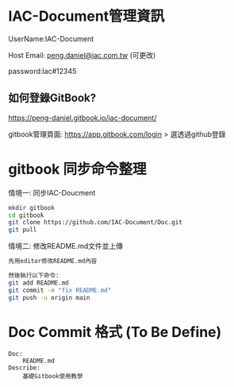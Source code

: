 # IAC-Document管理資訊

UserName:IAC-Document

Host Email: peng.daniel@iac.com.tw (可更改)

password:Iac#12345

## 如何登錄GitBook?
https://peng-daniel.gitbook.io/iac-document/

gitbook管理頁面: https://app.gitbook.com/login > 選透過github登錄

# gitbook 同步命令整理

情境一: 同步IAC-Doucment
```Bash
mkdir gitbook
cd gitbook
git clone https://github.com/IAC-Document/Doc.git
git pull
```

情境二: 修改README.md文件並上傳
```Bash
先用editor修改README.md內容

然後執行以下命令: 
git add README.md
git commit -m "fix README.md"
git push -u origin main
```


# Doc Commit 格式 (To Be Define)
```git
Doc:
    README.md
Describe:
    基礎Gitbook使用教學
```

